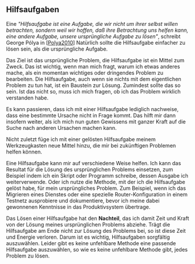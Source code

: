 
## Hilfsaufgaben

Eine *"Hilfsaufgabe ist eine Aufgabe, die wir nicht um ihrer selbst willen
betrachten, sondern weil wir hoffen, daß ihre Betrachtung uns helfen kann,
eine andere Aufgabe, unsere ursprüngliche Aufgabe zu lösen"*, schreibt George
Pólya in [[Polya2010](#bib-polya2010)]
Natürlich sollte die Hilfsaufgabe einfacher zu lösen sein, als die
ursprüngliche Aufgabe.

Das Ziel ist das ursprüngliche Problem, die Hilfsaufgabe ist ein
Mittel zum Zweck.
Das ist wichtig, wenn man mich fragt, warum ich etwas anderes
mache, als ein momentan wichtiges oder dringendes Problem zu bearbeiten.
Die Hilfsaufgabe, auch wenn sie nichts mit dem eigentlichen Problem zu tun hat,
ist ein Baustein zur Lösung.
Zumindest sollte das so sein.
Ist das nicht so, muss ich mich fragen, ob ich das Problem wirklich verstanden
habe.

Es kann passieren, dass ich mit einer Hilfsaufgabe lediglich nachweise,
dass eine bestimmte Ursache nicht in Frage kommt.
Das hilft mir dann insofern weiter, als ich mich nun guten Gewissens mit
ganzer Kraft auf die Suche nach anderen Ursachen machen kann.

Nicht zuletzt füge ich mit einer gelösten Hilfsaufgabe meinem Werkzeugkasten
neue Mittel hinzu, die mir bei zukünftigen Problemen helfen können.

Eine Hilfsaufgabe kann mir auf verschiedene Weise helfen.
Ich kann das Resultat für die Lösung des ursprünglichen
Problems einsetzen, zum Beispiel indem ich ein Skript oder Programm schreibe,
dessen Ausgabe ich weiterverwende.
Oder ich nutze die Methode, mit der ich die Hilfsaufgabe gelöst habe, für mein
ursprüngliches Problem.
Zum Beispiel, wenn ich das Migrieren eines Dienstes oder eine spezielle
Router-Konfiguration in einem Testnetz ausprobiere und dokumentiere, bevor
ich meine dabei gewonnenen Kenntnisse in das Produktivsystem übertrage.

Das Lösen einer Hilfsaufgabe hat den **Nachteil**, das ich damit Zeit und Kraft
von der Lösung meines ursprünglichen Problems abziehe.
Trägt die Hilfsaufgabe am Ende nicht zur Lösung des Problems bei, so ist
diese Zeit und Energie verloren.
Darum ist es wichtig, Hilfsaufgaben sorgfältig auszuwählen.
Leider gibt es keine unfehlbare Methode eine passende Hilfsaufgabe auszuwählen,
so wie es keine unfehlbare Methode gibt, jedes Problem zu lösen.
